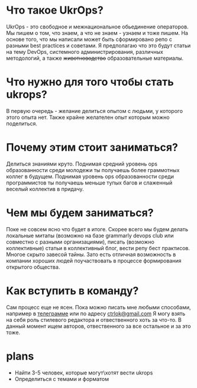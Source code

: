# Что такое UkrOps?

UkrOps - это свободное и межнациональное обьединение операторов. Мы пишем о том, что знаем, а что не знаем - узнаем и тоже пишем. На основе того, что мы написали может быть сформировано репо с разными best practices и советами. Я предполагаю что это будут статьи на тему DevOps, системного администрирования, различных методологий, а также ~~животноводство~~ образовательные материалы. 

# Что нужно для того чтобы стать ukrops?

В первую очередь - желание делиться опытом с людьми, у которого этого опыта нет. Также крайне желателен опыт которым можно поделиться. 

# Почему этим стоит заниматься? 
Делиться знаниями круто. Поднимая средний уровень ops образованности среди молодежи ты получаешь более граммотных коллег в будущем. Поднимая уровень ops образованности среди программистов ты получаешь меньше тупых багов и слаженный веселый коллектив в придачу.

# Чем мы будем заниматься?

Поке не совсем ясно что будет в итоге. Скорее всего мы будем делать локальные митапы (возможно на базе grammarly devops club или совместно с разными организациями), писать (возможно коллективные) статьи в коллективный блог, вести репу бест практисов. Многое скрыто завесой тайны. Зато есть отличная возможность в компании хороших людей поучаствовать в процессе формирования открытого общества. 

# Как вступить в команду?

Сам процесс еще не ясен. Пока можно писать мне любыми способами, например в [телеграмме](https://telegram.me/joinchat/A4Rv5gE6aI1s6LX7_Yy23w) или по адресу ctrlok@gmail.com
Я могу взять на себя роль стилевого редактора и отвественного хоть за что-то. В данный момент ищем авторов, отвественного за все остальное и за это тоже. 

# plans

* Найти 3-5 человек, которые могут\хотят вести ukrops
* Определиться с темами и форматом
